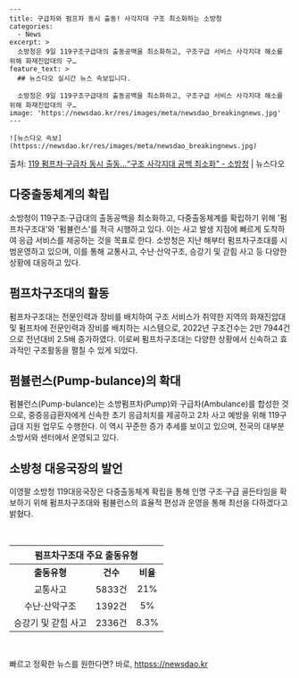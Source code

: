     ---
    title: 구급차와 펌프차 동시 출동! 사각지대 구조 최소화하는 소방청
    categories:
      - News
    excerpt: >
      소방청은 9일 119구조구급대의 출동공백을 최소화하고, 구조구급 서비스 사각지대 해소를 위해 화재진압대의 구…
    feature_text: >
      ## 뉴스다오 실시간 뉴스 속보입니다.
    
      소방청은 9일 119구조구급대의 출동공백을 최소화하고, 구조구급 서비스 사각지대 해소를 위해 화재진압대의 구…
    image: 'https://newsdao.kr/res/images/meta/newsdao_breakingnews.jpg'
    ---
    
    ![뉴스다오 속보](httpss://newsdao.kr/res/images/meta/newsdao_breakingnews.jpg)

<p>출처: <a href="httpss://newsdao.kr/2959" rel="dofollow">119 펌프차·구급차 동시 출동…“구조 사각지대 공백 최소화” - 소방청</a> | 뉴스다오</p>

<h2 data-ke-size="size26">다중출동체계의 확립</h2>
<p data-ke-size="size16">소방청이 119구조·구급대의 출동공백을 최소화하고, 다중출동체계를 확립하기 위해 '펌프차구조대'와 '펌뷸런스'를 적극 시행하고 있다. 이는 사고 발생 지점에 빠르게 도착하여 응급 서비스를 제공하는 것을 목표로 한다. 소방청은 지난 해부터 펌프차구조대를 시범운영하고 있으며, 이를 통해 교통사고, 수난·산악구조, 승강기 및 갇힘 사고 등 다양한 상황에 대응하고 있다.</p>

<h2 data-ke-size="size26">펌프차구조대의 활동</h2>
<p data-ke-size="size16">펌프차구조대는 전문인력과 장비를 배치하여 구조 서비스가 취약한 지역의 화재진압대 및 펌프차에 전문인력과 장비를 배치하는 시스템으로, 2022년 구조건수는 2만 7944건으로 전년대비 2.5배 증가하였다. 이로써 펌프차구조대는 다양한 상황에서 신속하고 효과적인 구조활동을 펼칠 수 있게 되었다.</p>

<h2 data-ke-size="size26">펌뷸런스(Pump-bulance)의 확대</h2>
<p data-ke-size="size16">펌뷸런스(Pump-bulance)는 소방펌프차(Pump)와 구급차(Ambulance)를 합성한 것으로, 중증응급환자에게 신속한 초기 응급처치를 제공하고 2차 사고 예방을 위해 119구급대 지원 업무도 수행한다. 이 역시 꾸준한 증가 추세를 보이고 있으며, 전국의 대부분 소방서와 센터에서 운영되고 있다.</p>

<h2 data-ke-size="size26">소방청 대응국장의 발언</h2>
<p data-ke-size="size16">이영팔 소방청 119대응국장은 다중출동체계 확립을 통해 인명 구조·구급 골든타임을 확보하기 위해 펌프차구조대와 펌뷸런스의 효율적 편성과 운영을 통해 최선을 다하겠다고 밝혔다.</p>

<p data-ke-size="size16">&nbsp;</p>
<table>
	<thead>
		<tr>
			<th colspan="3" style="text-align: center; height: 17px;"><b>펌프차구조대 주요 출동유형</b></th>
		</tr>
	</thead>
	<tbody>
		<tr>
			<td style="text-align: center; height: 17px;"><b>출동유형</b></td>
			<td style="text-align: center; height: 17px;"><b>건수</b></td>
			<td style="text-align: center; height: 17px;"><b>비율</b></td>
		</tr>
		<tr>
			<td style="text-align: center; height: 17px;">교통사고</td>
			<td style="text-align: center; height: 17px;">5833건</td>
			<td style="text-align: center; height: 17px;">21%</td>
		</tr>
		<tr>
			<td style="text-align: center; height: 17px;">수난·산악구조</td>
			<td style="text-align: center; height: 17px;">1392건</td>
			<td style="text-align: center; height: 17px;">5%</td>
		</tr>
		<tr>
			<td style="text-align: center; height: 17px;">승강기 및 갇힘 사고</td>
			<td style="text-align: center; height: 17px;">2336건</td>
			<td style="text-align: center; height: 17px;">8.3%</td>
		</tr>
	</tbody>
</table>
<p data-ke-size="size16">&nbsp;</p> 

빠르고 정확한 뉴스를 원한다면? 바로, <a href="httpss://newsdao.kr" rel="dofollow">httpss://newsdao.kr</a>


    